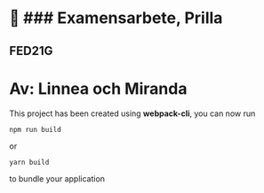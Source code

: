 # 🚀 ### Examensarbete, Prilla

## FED21G

# Av: Linnea och Miranda

This project has been created using **webpack-cli**, you can now run

```
npm run build
```

or

```
yarn build
```

to bundle your application
